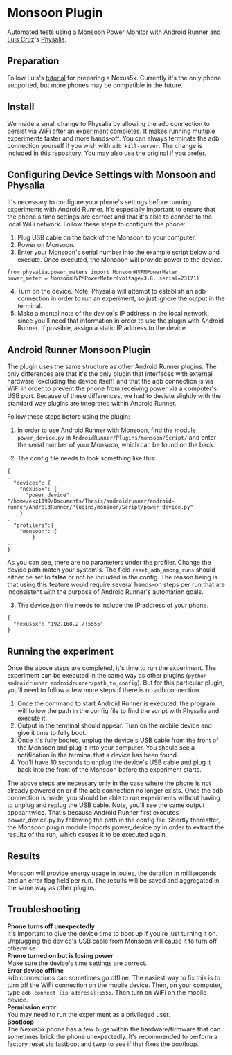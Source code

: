 # Monsoon Plugin

Automated tests using a Monsoon Power Monitor with Android Runner and [Luis Cruz](https://scholar.google.com/citations?user=O13oaH0AAAAJ&hl=en)'s [Physalia](https://tqrg.github.io/physalia/).

## Preparation
Follow Luis's [tutorial](https://tqrg.github.io/physalia/monsoon_tutorial.html) for preparing a Nexus5x.  Currently it's the only phone supported, but more phones may be compatible in the future.

## Install
We made a small change to Physalia by allowing the adb connection to persist via WiFi after an experiment completes.  It makes running multiple experiments faster and more hands-off.  You can always terminate the adb connection yourself if you wish with `adb kill-server`.  The change is included in this [repository](https://github.com/EricZielinski/physalia).  You may also use the [original](https://github.com/tqrg/physalia) if you prefer.

## Configuring Device Settings with Monsoon and Physalia
It's necessary to configure your phone's settings before running experiments with Android Runner.  It's especially important to ensure that the phone's time settings are correct and that it's able to connect to the local WiFi network.  Follow these steps to configure the phone:
1. Plug USB cable on the back of the Monsoon to your computer.
2. Power on Monsoon.
3. Enter your Monsoon's serial number into the example script below and execute. Once executed, the Monsoon will provide power to the device.
```
from physalia.power_meters import MonsoonHVPMPowerMeter
power_meter = MonsoonHVPMPowerMeter(voltage=3.8, serial=23171)
```

4. Turn on the device.  Note, Physalia will attempt to establish an adb connection in order to run an experiment, so just ignore the output in the terminal.
5. Make a mental note of the device's IP address in the local network, since you'll need that information in order to use the plugin with Android Runner.  If possible, assign a static IP address to the device.

## Android Runner Monsoon Plugin
The plugin uses the same structure as other Android Runner plugins.  The only differences are that it's the only plugin that interfaces with external hardware (excluding the device itself) and that the adb connection is via WiFi in order to prevent the phone from receiving power via a computer's USB port.  Because of these differences, we had to deviate slightly with the standard way plugins are integrated within Android Runner.

Follow these steps before using the plugin:
1. In order to use Android Runner with Monsoon, find the module `power_device.py` in `AndroidRunner/Plugins/monsoon/Script/` and enter the serial number of your Monsoon, which can be found on the back.   

2. The config file needs to look something like this:
```
{
...
  "devices": {
    "nexus5x": {
      "power_device": "/home/exz1199/Documents/Thesis/androidrunner/android-runner/AndroidRunner/Plugins/monsoon/Script/power_device.py"
    }
...
  "profilers":{
    "monsoon": {
        }
...
}
```
As you can see, there are no parameters under the profiler.  Change the device path match your system's.  The field `reset_adb_among_runs` should either be set to **false** or not be included in the config.  The reason being is that using this feature would require several hands-on steps per run that are inconsistent with the purpose of Android Runner's automation goals.

3. The device.json file needs to include the IP address of your phone.
```
{
  "nexus5x": "192.168.2.7:5555"
}
```

## Running the experiment
Once the above steps are completed, it's time to run the experiment.  The experiment can be executed in the same way as other plugins (`python androidrunner androidrunner/path_to_config`).  But for this particular plugin, you'll need to follow a few more steps if there is no adb connection.  
1. Once the command to start Android Runner is executed, the program will follow the path in the config file to find the script with Physalia and execute it.  
2. Output in the terminal should appear.  Turn on the mobile device and give it time to fully boot.  
3. Once it's fully booted, unplug the device's USB cable from the front of the Monsoon and plug it into your computer.  You should see a notification in the terminal that a device has been found.  
4. You'll have 10 seconds to unplug the device's USB cable and plug it back into the front of the Monsoon before the experiment starts.

The above steps are necessary only in the case where the phone is not already powered on or if the adb connection no longer exists.  Once the adb connection is made, you should be able to run experiments without having to unplug and replug the USB cable.  Note, you'll see the same output appear twice.  That's because Android Runner first executes power_device.py by following the path in the config file.  Shortly thereafter, the Monsoon plugin module imports power_device.py in order to extract the results of the run, which causes it to be executed again.

## Results
Monsoon will provide energy usage in joules, the duration in milliseconds and an error flag field per run.  The results will be saved and aggregated in the same way as other plugins.

## Troubleshooting
**Phone turns off unexpectedly**\
It's important to give the device time to boot up if you're just turning it on.  Unplugging the device's USB cable from Monsoon will cause it to turn off otherwise.\
**Phone turned on but is losing power**\
Make sure the device's time settings are correct.\
**Error device offline**\
adb connections can sometimes go offline.  The easiest way to fix this is to turn off the WiFi connection on the mobile device.  Then, on your computer, type `adb connect [ip address]:5555`.  Then turn on WiFi on the mobile device.\
**Permission error**\
You may need to run the experiment as a privileged user.\
**Bootloop**\
The Nexus5x phone has a few bugs within the hardware/firmware that can sometimes brick the phone unexpectedly.  It's recommended to perform a factory reset via fastboot and twrp to see if that fixes the bootloop.    
